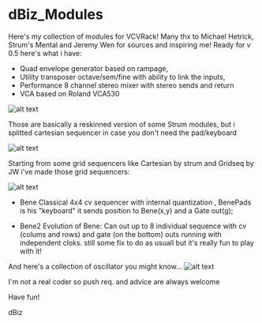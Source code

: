 # dBiz_Modules

Here's my collection of modules for VCVRack! 
Many thx to Michael Hetrick, Strum's Mental and Jeremy Wen for sources and inspiring me!
Ready for v 0.5 here's what i have:

- Quad envelope generator based on rampage,
- Utility transposer octave/sem/fine with ability to link the inputs,
- Performance 8 channel stereo mixer with stereo sends and return
- VCA based on Roland VCA530

![alt text](https://github.com/dBiz/VCVRack_Modules/blob/master/screenshot/Utils.jpg)

Those are basically a reskinned version of some Strum modules, but i splitted cartesian sequencer in case you don't need the pad/keyboard

![alt text](https://github.com/dBiz/VCVRack_Modules/blob/master/screenshot/Strumport.jpg)

Starting from some grid sequencers like Cartesian by strum and Gridseq by JW i've made those grid sequencers:

![alt text](https://github.com/dBiz/VCVRack_Modules/blob/master/screenshot/Seq.jpg)
- Bene
Classical 4x4 cv sequencer with internal quantization , 
  BenePads is his "keyboard" it sends position to Bene(x,y) and a Gate out(g);

- Bene2
 Evolution of Bene: Can out up to 8 individual sequence with cv (colums and rows) and gate (on the bottom) outs running with independent cloks. still some fix to do as usuall but it's really fun to play with it!

And here's a collection of oscillator you might know...
![alt text](https://github.com/dBiz/VCVRack_Modules/blob/master/screenshot/OSC.jpg)




I'm not a real coder so push req. and advice are always welcome

Have fun!

dBiz
